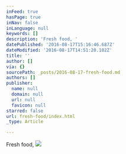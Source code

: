 ```yaml
---
inFeed: true
hasPage: true
inNav: false
inLanguage: null
keywords: []
description: 'Fresh food, '
datePublished: '2016-08-17T15:16:46.687Z'
dateModified: '2016-08-17T14:51:20.102Z'
title: ''
author: []
via: {}
sourcePath: _posts/2016-08-17-fresh-food.md
authors: []
publisher:
  name: null
  domain: null
  url: null
  favicon: null
starred: false
url: fresh-food/index.html
_type: Article

---
```

Fresh food, ![](https://the-grid-user-content.s3-us-west-2.amazonaws.com/2d98c4e9-4b07-429a-a8d4-daf5fb83562f.jpg)